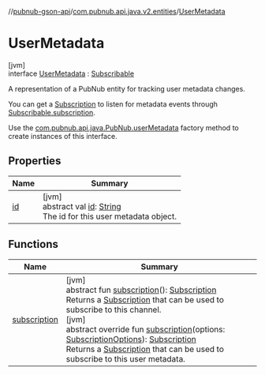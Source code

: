 //[pubnub-gson-api](../../../index.md)/[com.pubnub.api.java.v2.entities](../index.md)/[UserMetadata](index.md)

# UserMetadata

[jvm]\
interface [UserMetadata](index.md) : [Subscribable](../-subscribable/index.md)

A representation of a PubNub entity for tracking user metadata changes.

You can get a [Subscription](../../com.pubnub.api.java.v2.subscriptions/-subscription/index.md) to listen for metadata events through [Subscribable.subscription](../-subscribable/subscription.md).

Use the [com.pubnub.api.java.PubNub.userMetadata](../../com.pubnub.api.java/-pub-nub/user-metadata.md) factory method to create instances of this interface.

## Properties

| Name | Summary |
|---|---|
| [id](id.md) | [jvm]<br>abstract val [id](id.md): [String](https://kotlinlang.org/api/latest/jvm/stdlib/kotlin/-string/index.html)<br>The id for this user metadata object. |

## Functions

| Name | Summary |
|---|---|
| [subscription](subscription.md) | [jvm]<br>abstract fun [subscription](subscription.md)(): [Subscription](../../com.pubnub.api.java.v2.subscriptions/-subscription/index.md)<br>Returns a [Subscription](../../com.pubnub.api.java.v2.subscriptions/-subscription/index.md) that can be used to subscribe to this channel.<br>[jvm]<br>abstract override fun [subscription](subscription.md)(options: [SubscriptionOptions](../../../../../pubnub-kotlin/pubnub-kotlin-core-api/pubnub-kotlin-core-api/com.pubnub.api.v2.subscriptions/-subscription-options/index.md)): [Subscription](../../com.pubnub.api.java.v2.subscriptions/-subscription/index.md)<br>Returns a [Subscription](../../com.pubnub.api.java.v2.subscriptions/-subscription/index.md) that can be used to subscribe to this user metadata. |
